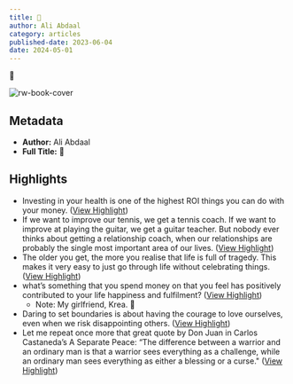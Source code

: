 ```yaml
---
title: 🧠
author: Ali Abdaal
category: articles
published-date: 2023-06-04
date: 2024-05-01
---
```

🧠

![rw-book-cover](https://readwise-assets.s3.amazonaws.com/static/images/article0.00998d930354.png)

## Metadata
- **Author:** Ali Abdaal
- **Full Title:** 🧠

## Highlights
- Investing in your health is one of the highest ROI things you can do with your money. ([View Highlight](https://read.readwise.io/read/01h284dcw7g0sgvfjnt2az4ssv))
- If we want to improve our tennis, we get a tennis coach. If we want to improve at playing the guitar, we get a guitar teacher. But nobody ever thinks about getting a relationship coach, when our relationships are probably the single most important area of our lives. ([View Highlight](https://read.readwise.io/read/01h284dra4rrvsfc5mn29zezcv))
- The older you get, the more you realise that life is full of tragedy. This makes it very easy to just go through life without celebrating things. ([View Highlight](https://read.readwise.io/read/01h284fq5p1z36vgjdptk6x2dt))
- what’s something that you spend money on that you feel has positively contributed to your life happiness and fulfilment? ([View Highlight](https://read.readwise.io/read/01h284h83qpge5ekyb1e0gagj3))
    - Note: My girlfriend, Krea. 🥹
- Daring to set boundaries is about having the courage to love ourselves, even when we risk disappointing others. ([View Highlight](https://read.readwise.io/read/01h284m74w1xf8wj8nv0sj7rpm))
- Let me repeat once more that great quote by Don Juan in Carlos Castaneda’s A Separate Peace: “The difference between a warrior and an ordinary man is that a warrior sees everything as a challenge, while an ordinary man sees everything as either a blessing or a curse." ([View Highlight](https://read.readwise.io/read/01h284rhs6kkgg9pa369aeytrn))
